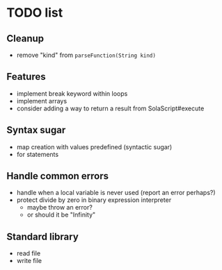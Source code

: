 # TODO list

## Cleanup

* remove "kind" from `parseFunction(String kind)`

## Features

* implement break keyword within loops
* implement arrays
* consider adding a way to return a result from SolaScript#execute

## Syntax sugar

* map creation with values predefined (syntactic sugar)
* for statements

## Handle common errors

* handle when a local variable is never used (report an error perhaps?)
* protect divide by zero in binary expression interpreter
    * maybe throw an error?
    * or should it be "Infinity"

## Standard library

* read file
* write file

